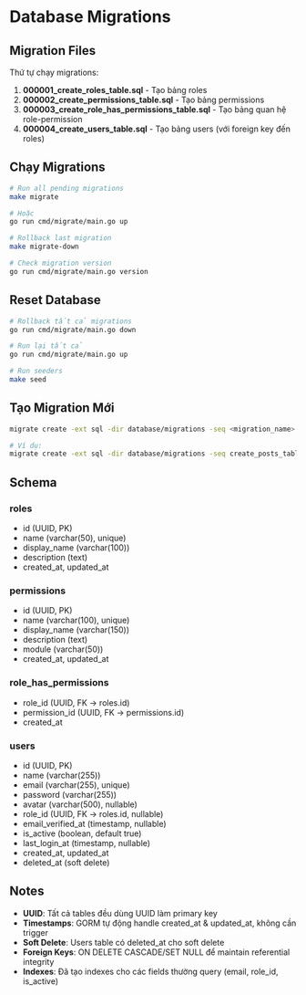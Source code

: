 # Database Migrations

## Migration Files

Thứ tự chạy migrations:

1. **000001_create_roles_table.sql** - Tạo bảng roles
2. **000002_create_permissions_table.sql** - Tạo bảng permissions
3. **000003_create_role_has_permissions_table.sql** - Tạo bảng quan hệ role-permission
4. **000004_create_users_table.sql** - Tạo bảng users (với foreign key đến roles)

## Chạy Migrations

```bash
# Run all pending migrations
make migrate

# Hoặc
go run cmd/migrate/main.go up

# Rollback last migration
make migrate-down

# Check migration version
go run cmd/migrate/main.go version
```

## Reset Database

```bash
# Rollback tất cả migrations
go run cmd/migrate/main.go down

# Run lại tất cả
go run cmd/migrate/main.go up

# Run seeders
make seed
```

## Tạo Migration Mới

```bash
migrate create -ext sql -dir database/migrations -seq <migration_name>

# Ví dụ:
migrate create -ext sql -dir database/migrations -seq create_posts_table
```

## Schema

### roles

- id (UUID, PK)
- name (varchar(50), unique)
- display_name (varchar(100))
- description (text)
- created_at, updated_at

### permissions

- id (UUID, PK)
- name (varchar(100), unique)
- display_name (varchar(150))
- description (text)
- module (varchar(50))
- created_at, updated_at

### role_has_permissions

- role_id (UUID, FK -> roles.id)
- permission_id (UUID, FK -> permissions.id)
- created_at

### users

- id (UUID, PK)
- name (varchar(255))
- email (varchar(255), unique)
- password (varchar(255))
- avatar (varchar(500), nullable)
- role_id (UUID, FK -> roles.id, nullable)
- email_verified_at (timestamp, nullable)
- is_active (boolean, default true)
- last_login_at (timestamp, nullable)
- created_at, updated_at
- deleted_at (soft delete)

## Notes

- **UUID**: Tất cả tables đều dùng UUID làm primary key
- **Timestamps**: GORM tự động handle created_at & updated_at, không cần trigger
- **Soft Delete**: Users table có deleted_at cho soft delete
- **Foreign Keys**: ON DELETE CASCADE/SET NULL để maintain referential integrity
- **Indexes**: Đã tạo indexes cho các fields thường query (email, role_id, is_active)
